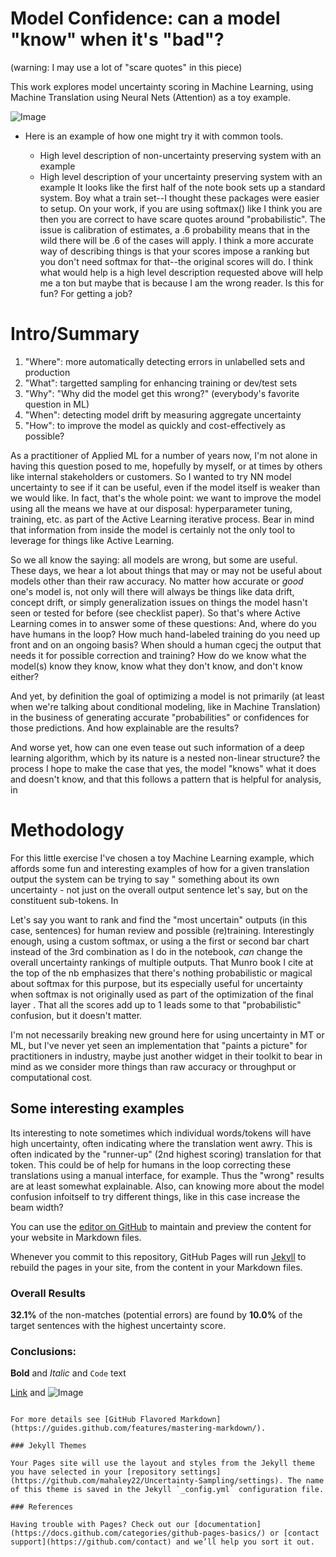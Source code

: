# Model Confidence: can a model "know" when it's "bad"?
(warning: I may use a lot of "scare quotes" in this piece)

This work explores model uncertainty scoring in Machine Learning, using Machine Translation using Neural Nets (Attention) as a toy example.  

![Image](src)





- Here is an example of how one might try it with common tools.

    - High level description of non-uncertainty preserving system with an example
    - High level description of your uncertainty preserving system with an example
It looks like the first half of the note book sets up a standard system. Boy what a train set--I thought these packages were easier to setup.
On your work, if you are using softmax() like I think you are then you are correct to have scare quotes around "probabilistic". The issue is calibration of estimates, a .6 probability means that in the wild there will be .6 of the cases will apply. I think a more accurate way of describing things is that your scores impose a ranking but you don't need softmax for that--the original scores will do.
I think what would help is a high level description requested above will help me a ton but maybe that is because I am the wrong reader. Is this for fun? For getting a job?

# Intro/Summary

1) "Where": more automatically detecting errors in unlabelled sets and production
2) "What": targetted sampling for enhancing training or dev/test sets
3) "Why": "Why did the model get this wrong?"  (everybody's favorite question in ML)
4) "When": detecting model drift by measuring aggregate uncertainty
5) "How":  to improve the model as quickly and cost-effectively as possible?

As a practitioner of Applied ML for a number of years now, I'm not alone in having this question posed to me, hopefully by myself, or at times by others like internal stakeholders or customers.  So I wanted to try NN model uncertainty to see if it can be useful, even if the model itself is weaker than we would like.  In fact, that's the whole point: we want to improve the model using all the means we have at our disposal: hyperparameter tuning, training, etc. as part of the Active Learning iterative process.  Bear in mind that information from inside the model is certainly not the only tool to leverage for things like Active Learning.

So we all know the saying: all models are wrong, but some are useful.  These days,
we hear a lot about things that may or may not be useful about models other than their raw accuracy.  No matter how accurate or *good* one's model is, not only will there will always be things like data drift, concept drift, or simply generalization issues on things the model hasn't seen or tested for before (see checklist paper). So that's where Active Learning comes in to answer some of these questions: And, where do you have humans in the loop?  How much hand-labeled training do you need up front and on an ongoing basis?  When should a human cgecj the output that needs it for possible correction and training?  How do we know what the model(s) know they know, know what they don't know, and don't know either? 

And yet, by definition the goal of optimizing a model is not primarily (at least when we're talking about conditional modeling, like in Machine Translation) in the business of generating accurate "probabilities" or confidences for those predictions.  And how explainable are the results?

And worse yet, how can one even tease out such information  of a deep learning algorithm, which by its nature is a nested non-linear structure? 
 the process I hope to make the case that yes, the model "knows" what it does and doesn't know, and that this follows a pattern that is helpful for analysis, in 

# Methodology
For this little exercise I've chosen a toy Machine Learning example, which affords some fun and interesting examples of how for a given translation output the system can be trying to say " something about its own uncertainty - not just on the overall output sentence let's say, but on the constituent sub-tokens.  In

Let's say you want to rank and find the "most uncertain" outputs (in this case, sentences)  for human review and possible (re)training.   Interestingly enough, using a custom softmax, or using a the first or second bar chart instead of the 3rd combination as I do in the notebook, *can* change the overall uncertainty rankings of multiple outputs.    That Munro book I cite at the top of the nb emphasizes that there's nothing probabilistic or magical about softmax for this purpose, but its especially useful for uncertainty when softmax is not originally used as part of the optimization of the final layer .  That all the scores add up to 1 leads some to that "probabilistic" confusion, but it doesn't matter.

I'm not necessarily breaking new ground here for using uncertainty in MT or ML, but I've never yet seen an implementation that "paints a picture" for practitioners in industry, maybe just another widget in their toolkit to bear in mind as we consider more things  than raw accuracy or throughput or computational cost.  

## Some interesting examples

Its interesting to note sometimes which individual words/tokens will have high uncertainty, often indicating where the translation went awry. This is often indicated by the "runner-up" (2nd highest scoring) translation for that token.  This could be of help for humans in the loop correcting these translations using a manual interface, for example.  Thus the "wrong" results are at least somewhat explainable.  Also, can knowing more about the model confusion infoitself to try different things, like in this case increase the beam width?

You can use the [editor on GitHub](https://github.com/mahaley22/Uncertainty-Sampling/edit/gh-pages/index.md) to maintain and preview the content for your website in Markdown files.

Whenever you commit to this repository, GitHub Pages will run [Jekyll](https://jekyllrb.com/) to rebuild the pages in your site, from the content in your Markdown files.

### Overall Results

**32.1%** of the non-matches (potential errors) are found by **10.0%** of the target sentences with the highest uncertainty score.

### Conclusions:


**Bold** and _Italic_ and `Code` text

[Link](url) and ![Image](src)
```

For more details see [GitHub Flavored Markdown](https://guides.github.com/features/mastering-markdown/).

### Jekyll Themes

Your Pages site will use the layout and styles from the Jekyll theme you have selected in your [repository settings](https://github.com/mahaley22/Uncertainty-Sampling/settings). The name of this theme is saved in the Jekyll `_config.yml` configuration file.

### References

Having trouble with Pages? Check out our [documentation](https://docs.github.com/categories/github-pages-basics/) or [contact support](https://github.com/contact) and we’ll help you sort it out.
